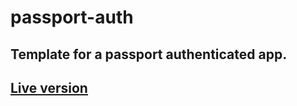 # passport-auth
## Template for a passport authenticated app.
## [Live version](https://passport-auth-69.herokuapp.com/)

